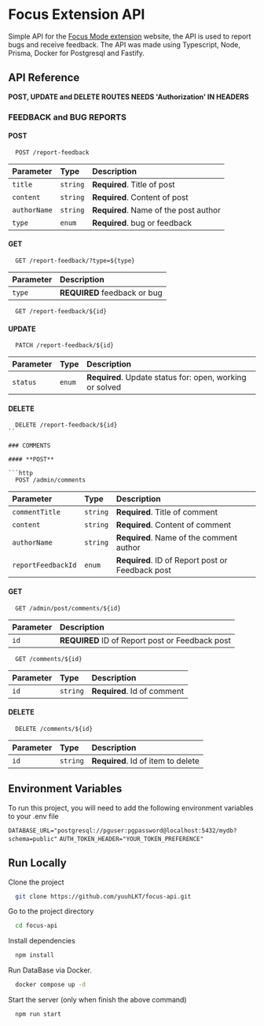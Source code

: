 
# Focus Extension API

Simple API for the [Focus Mode extension](https://github.com/yuuhLKT/Focus-Extension) website, the API is used to report bugs and receive feedback. The API was made using Typescript, Node, Prisma, Docker for Postgresql and Fastify.

## API Reference

**POST, UPDATE and DELETE ROUTES NEEDS 'Authorization' IN HEADERS**

### FEEDBACK and BUG REPORTS

#### **POST**

```http
  POST /report-feedback
```

| Parameter | Type     | Description                       |
| :-------- | :------- | :-------------------------------- |
| `title`      | `string` | **Required**. Title of post |
| `content`      | `string` | **Required**. Content of post |
| `authorName`      | `string` | **Required**. Name of the post author |
| `type`      | `enum` | **Required**. bug or feedback |

#### **GET** 

```http
  GET /report-feedback/?type=${type}
```

| Parameter |  Description                |
| :-------- |  :------------------------- |
| `type`   |  **REQUIRED** feedback or bug|

```http
  GET /report-feedback/${id}
```

#### **UPDATE**

```http
  PATCH /report-feedback/${id}
```

| Parameter | Type     | Description                       |
| :-------- | :------- | :-------------------------------- |
| `status`      | `enum` | **Required**. Update status for: open, working or solved  |

#### **DELETE**

```http
  DELETE /report-feedback/${id}
``

### COMMENTS

#### **POST**

```http
  POST /admin/comments
```

| Parameter | Type     | Description                       |
| :-------- | :------- | :-------------------------------- |
| `commentTitle`      | `string` | **Required**. Title of comment |
| `content`      | `string` | **Required**. Content of comment |
| `authorName`      | `string` | **Required**. Name of the comment author |
| `reportFeedbackId`      | `enum` | **Required**. ID of Report post or Feedback post |

#### **GET** 

```http
  GET /admin/post/comments/${id}
```

| Parameter |  Description                |
| :-------- |  :------------------------- |
| `id`   |  **REQUIRED** ID of Report post or Feedback post |

```http
  GET /comments/${id}
```

| Parameter | Type     | Description                       |
| :-------- | :------- | :-------------------------------- |
| `id`      | `string` | **Required**. Id of comment |


#### **DELETE**

```http
  DELETE /comments/${id}
```

| Parameter | Type     | Description                       |
| :-------- | :------- | :-------------------------------- |
| `id`      | `string` | **Required**. Id of item to delete |


## Environment Variables

To run this project, you will need to add the following environment variables to your .env file

`DATABASE_URL="postgresql://pguser:pgpassword@localhost:5432/mydb?schema=public"`
`AUTH_TOKEN_HEADER="YOUR_TOKEN_PREFERENCE"`

    
## Run Locally

Clone the project

```bash
  git clone https://github.com/yuuhLKT/focus-api.git
```

Go to the project directory

```bash
  cd focus-api
```

Install dependencies

```bash
  npm install
```

Run DataBase via Docker.

```bash
  docker compose up -d
```

Start the server (only when finish the above command)

```bash
  npm run start
```


